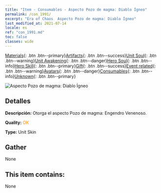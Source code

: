 ```yaml
---
title: "Item - Consumables - Aspecto Pozo de magma: Diablo Ígneo"
permalink: /con_1991/
excerpt: "Era of Chaos  Aspecto Pozo de magma: Diablo Ígneo"
last_modified_at: 2021-07-14
locale: es
ref: "con_1991.md"
toc: false
classes: wide
---
```

 [Materials](/ItemsES/){: .btn .btn--primary}[Artifacts](/ItemsES/Artifacts/){: .btn .btn--success}[Unit Soul](/ItemsES/UnitSoul/){: .btn .btn--warning}[Unit Awakening](/ItemsES/UnitAwakening/){: .btn .btn--danger}[Hero Soul](/ItemsES/HeroSoul/){: .btn .btn--info}[Hero Skill](/ItemsES/HeroSkill/){: .btn .btn--primary}[Gift](/ItemsES/Gift/){: .btn .btn--success}[Event related](/ItemsES/Events/){: .btn .btn--warning}[Avatars](/ItemsES/Avatars/){: .btn .btn--danger}[Consumables](/ItemsES/Consumables/){: .btn .btn--info}[Unknown](/ItemsES/Unknown/){: .btn .btn--primary}

 ![Aspecto Pozo de magma: Diablo Ígneo](/images/u/ti_yanmopifu.jpg)

## Detalles
 **Descripción:** Otorga el aspecto Pozo de magma: Engendro Venenoso.

 **Quality:** <span style="color: #FF8C00">OK</span>

 **Type:** Unit Skin

## Gather

  None

## This item contains:

  None

